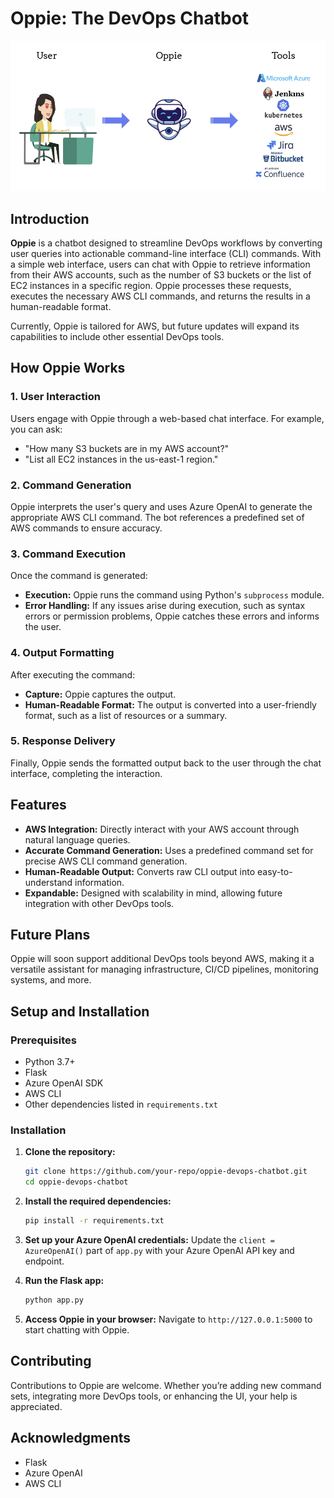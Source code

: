 # **Oppie: The DevOps Chatbot**

![alt text](image.png)

## **Introduction**

**Oppie** is a chatbot designed to streamline DevOps workflows by converting user queries into actionable command-line interface (CLI) commands. With a simple web interface, users can chat with Oppie to retrieve information from their AWS accounts, such as the number of S3 buckets or the list of EC2 instances in a specific region. Oppie processes these requests, executes the necessary AWS CLI commands, and returns the results in a human-readable format.

Currently, Oppie is tailored for AWS, but future updates will expand its capabilities to include other essential DevOps tools.

## **How Oppie Works**

### **1. User Interaction**
Users engage with Oppie through a web-based chat interface. For example, you can ask:
- "How many S3 buckets are in my AWS account?"
- "List all EC2 instances in the us-east-1 region."

### **2. Command Generation**
Oppie interprets the user's query and uses Azure OpenAI to generate the appropriate AWS CLI command. The bot references a predefined set of AWS commands to ensure accuracy.

### **3. Command Execution**
Once the command is generated:
- **Execution:** Oppie runs the command using Python's `subprocess` module.
- **Error Handling:** If any issues arise during execution, such as syntax errors or permission problems, Oppie catches these errors and informs the user.

### **4. Output Formatting**
After executing the command:
- **Capture:** Oppie captures the output.
- **Human-Readable Format:** The output is converted into a user-friendly format, such as a list of resources or a summary.

### **5. Response Delivery**
Finally, Oppie sends the formatted output back to the user through the chat interface, completing the interaction.

## **Features**

- **AWS Integration:** Directly interact with your AWS account through natural language queries.
- **Accurate Command Generation:** Uses a predefined command set for precise AWS CLI command generation.
- **Human-Readable Output:** Converts raw CLI output into easy-to-understand information.
- **Expandable:** Designed with scalability in mind, allowing future integration with other DevOps tools.

## **Future Plans**

Oppie will soon support additional DevOps tools beyond AWS, making it a versatile assistant for managing infrastructure, CI/CD pipelines, monitoring systems, and more.

## **Setup and Installation**

### **Prerequisites**

- Python 3.7+
- Flask
- Azure OpenAI SDK
- AWS CLI
- Other dependencies listed in `requirements.txt`

### **Installation**

1. **Clone the repository:**
   ```bash
   git clone https://github.com/your-repo/oppie-devops-chatbot.git
   cd oppie-devops-chatbot
   ```

2. **Install the required dependencies:**
   ```bash
   pip install -r requirements.txt
   ```

3. **Set up your Azure OpenAI credentials:**
   Update the `client = AzureOpenAI()` part of `app.py` with your Azure OpenAI API key and endpoint.

4. **Run the Flask app:**
   ```bash
   python app.py
   ```

5. **Access Oppie in your browser:**
   Navigate to `http://127.0.0.1:5000` to start chatting with Oppie.

## **Contributing**

Contributions to Oppie are welcome. Whether you’re adding new command sets, integrating more DevOps tools, or enhancing the UI, your help is appreciated.


## **Acknowledgments**

- Flask
- Azure OpenAI
- AWS CLI

